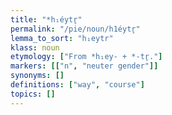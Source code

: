 ```yaml
---
title: "*h₁éytr̥"
permalink: "/pie/noun/h1éytr̥"
lemma_to_sort: "h₁eytr"
klass: noun
etymology: ["From *h₁ey- +‎ *-tr̥."]
markers: [["n", "neuter gender"]]
synonyms: []
definitions: ["way", "course"]
topics: []
---
```

